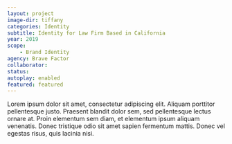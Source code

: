 ```yaml
---
layout: project
image-dir: tiffany
categories: Identity
subtitle: Identity for Law Firm Based in California
year: 2019
scope: 
    - Brand Identity
agency: Brave Factor
collaborator: 
status:
autoplay: enabled
featured: featured
---
```


Lorem ipsum dolor sit amet, consectetur adipiscing elit. Aliquam porttitor pellentesque justo. Praesent blandit dolor sem, sed pellentesque lectus ornare at. Proin elementum sem diam, et elementum ipsum aliquam venenatis. Donec tristique odio sit amet sapien fermentum mattis. Donec vel egestas risus, quis lacinia nisi.